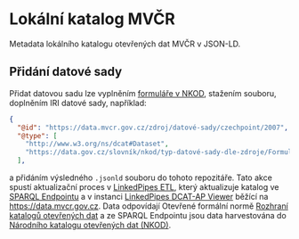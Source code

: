 # Lokální katalog MVČR
Metadata lokálního katalogu otevřených dat MVČR v JSON-LD.

## Přidání datové sady
Přidat datovou sadu lze vyplněním [formuláře v NKOD](https://data.gov.cz/formulář/registrace-datové-sady), stažením souboru, doplněním IRI datové sady, například:
```json
{
  "@id": "https://data.mvcr.gov.cz/zdroj/datové-sady/czechpoint/2007",
  "@type": [
    "http://www.w3.org/ns/dcat#Dataset",
    "https://data.gov.cz/slovník/nkod/typ-datové-sady-dle-zdroje/Formulář"
  ],
```
a přidáním výsledného `.jsonld` souboru do tohoto repozitáře.
Tato akce spustí aktualizační proces v [LinkedPipes ETL](https://github.com/linkedpipes/etl), který aktualizuje katalog ve [SPARQL Endpointu](https://data.mvcr.gov.cz/sparql) a v instanci [LinkedPipes DCAT-AP Viewer](https://github.com/linkedpipes/dcat-ap-viewer) běžící na https://data.mvcr.gov.cz. Data odpovídají Otevřené formální normě [Rozhraní katalogů otevřených dat](https://data.gov.cz/otevřené-formální-normy/rozhraní-katalogů-otevřených-dat/2019-04-04/) a ze SPARQL Endpointu jsou data harvestována do [Národního katalogu otevřených dat (NKOD)](https://data.gov.cz/datové-sady).
